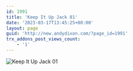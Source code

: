 ```yaml
---
id: 1991
title: 'Keep It Up Jack 01'
date: '2023-03-17T13:45:25+00:00'
layout: page
guid: 'http://new.andydixon.com/?page_id=1991'
trx_addons_post_views_count:
    - '1'
---
```


![Keep It Up Jack 01](https://i0.wp.com/assets.g8x2.ldn.idrivee2-23.com/posters/Keep%20It%20Up%20Jack%2001%200.jpg?w=1200&ssl=1 "Keep It Up Jack 01")